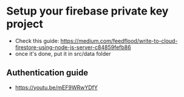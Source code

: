 # Setup your firebase private key project

- Check this guide: https://medium.com/feedflood/write-to-cloud-firestore-using-node-js-server-c84859fefb86
- once it's done, put it in src/data folder

## Authentication guide

- https://youtu.be/mEF9WRwYDfY
